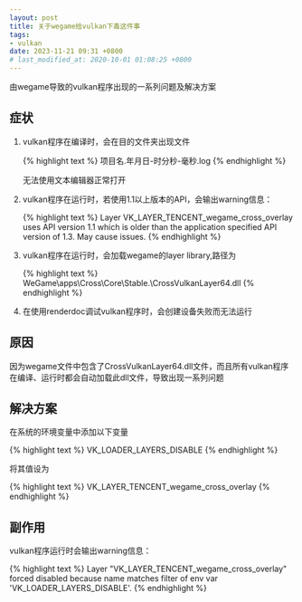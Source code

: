 ```yaml
---
layout: post
title: 关于wegame给vulkan下毒这件事
tags: 
- vulkan
date: 2023-11-21 09:31 +0800
# last_modified_at: 2020-10-01 01:08:25 +0800
---
```

由wegame导致的vulkan程序出现的一系列问题及解决方案

## 症状

1. vulkan程序在编译时，会在目的文件夹出现文件

    {% highlight text %}
    项目名.年月日-时分秒-毫秒.log
    {% endhighlight %}

    无法使用文本编辑器正常打开

2. vulkan程序在运行时，若使用1.1以上版本的API，会输出warning信息：

    {% highlight text %}
    Layer VK_LAYER_TENCENT_wegame_cross_overlay uses API version 1.1 which is older than the application specified API version of 1.3. May cause issues.
    {% endhighlight %}

3. vulkan程序在运行时，会加载wegame的layer library,路径为

    {% highlight text %}
    WeGame\apps\Cross\Core\Stable\.\CrossVulkanLayer64.dll
    {% endhighlight %}

4. 在使用renderdoc调试vulkan程序时，会创建设备失败而无法运行

## 原因

因为wegame文件中包含了CrossVulkanLayer64.dll文件，而且所有vulkan程序在编译、运行时都会自动加载此dll文件，导致出现一系列问题

## 解决方案

在系统的环境变量中添加以下变量

{% highlight text %}
VK_LOADER_LAYERS_DISABLE
{% endhighlight %}

将其值设为

{% highlight text %}
VK_LAYER_TENCENT_wegame_cross_overlay
{% endhighlight %}
    
## 副作用

vulkan程序运行时会输出warning信息：

{% highlight text %}
Layer "VK_LAYER_TENCENT_wegame_cross_overlay" forced disabled because name matches filter of env var 'VK_LOADER_LAYERS_DISABLE'.
{% endhighlight %}